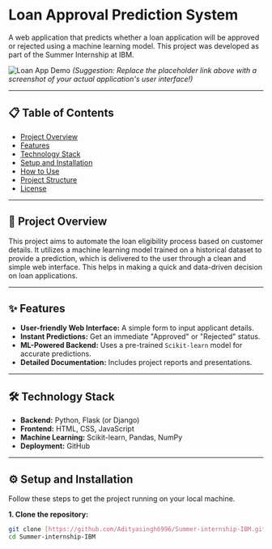 # Loan Approval Prediction System

A web application that predicts whether a loan application will be approved or rejected using a machine learning model. This project was developed as part of the Summer Internship at IBM.

![Loan App Demo](https://via.placeholder.com/700x350.png?text=Your+App+Screenshot+Here)
*(Suggestion: Replace the placeholder link above with a screenshot of your actual application's user interface!)*

---

## 📋 Table of Contents
- [Project Overview](#-project-overview)
- [Features](#-features)
- [Technology Stack](#-technology-stack)
- [Setup and Installation](#-setup-and-installation)
- [How to Use](#-how-to-use)
- [Project Structure](#-project-structure)
- [License](#-license)

---

## 📝 Project Overview

This project aims to automate the loan eligibility process based on customer details. It utilizes a machine learning model trained on a historical dataset to provide a prediction, which is delivered to the user through a clean and simple web interface. This helps in making a quick and data-driven decision on loan applications.

---

## ✨ Features

- **User-friendly Web Interface:** A simple form to input applicant details.
- **Instant Predictions:** Get an immediate "Approved" or "Rejected" status.
- **ML-Powered Backend:** Uses a pre-trained `Scikit-learn` model for accurate predictions.
- **Detailed Documentation:** Includes project reports and presentations.

---

## 🛠️ Technology Stack

- **Backend:** Python, Flask (or Django)
- **Frontend:** HTML, CSS, JavaScript
- **Machine Learning:** Scikit-learn, Pandas, NumPy
- **Deployment:** GitHub

---

## ⚙️ Setup and Installation

Follow these steps to get the project running on your local machine.

**1. Clone the repository:**
```bash
git clone [https://github.com/Adityasingh6996/Summer-internship-IBM.git](https://github.com/Adityasingh6996/Summer-internship-IBM.git)
cd Summer-internship-IBM

